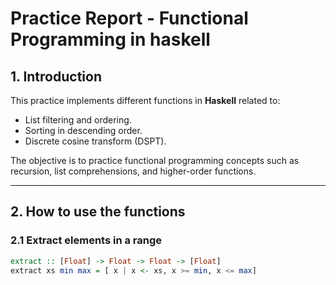 # Practice Report - Functional Programming in haskell

## 1. Introduction
This practice implements different functions in **Haskell** related to:
- List filtering and ordering.
- Sorting in descending order.
- Discrete cosine transform (DSPT).

The objective is to practice functional programming concepts such as recursion, list comprehensions, and higher-order functions.

---

## 2. How to use the functions

### 2.1 Extract elements in a range
```Haskell
extract :: [Float] -> Float -> Float -> [Float]
extract xs min max = [ x | x <- xs, x >= min, x <= max]

